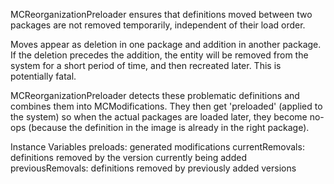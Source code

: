 MCReorganizationPreloader ensures that definitions moved between two packages are not removed temporarily, independent of their load order.

Moves appear as deletion in one package and addition in another package. If the deletion precedes the addition, the entity will be removed from the system for a short period of time, and then recreated later. This is potentially fatal.

MCReorganizationPreloader detects these problematic definitions and combines them into MCModifications. They then get 'preloaded' (applied to the system) so when the actual packages are loaded later, they become no-ops (because the definition in the image is already in the right package).

Instance Variables
	preloads:	generated modifications
	currentRemovals:		definitions removed by the version currently being added
	previousRemovals:		definitions removed by previously added versions

